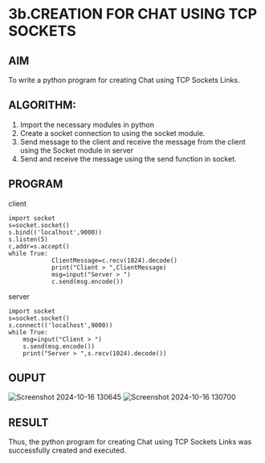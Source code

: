 # 3b.CREATION FOR CHAT USING TCP SOCKETS
## AIM
To write a python program for creating Chat using TCP Sockets Links.
## ALGORITHM:
1. Import the necessary modules in python
2. Create a socket connection to using the socket module.
3. Send message to the client and receive the message from the client using the Socket module in
 server
4. Send and receive the message using the send function in socket.
## PROGRAM
client
```
import socket 
s=socket.socket() 
s.bind(('localhost',9000)) 
s.listen(5) 
c,addr=s.accept() 
while True: 
            ClientMessage=c.recv(1024).decode() 
            print("Client > ",ClientMessage) 
            msg=input("Server > ") 
            c.send(msg.encode())
```
server
```
import socket 
s=socket.socket() 
s.connect(('localhost',9000)) 
while True: 
    msg=input("Client > ") 
    s.send(msg.encode()) 
    print("Server > ",s.recv(1024).decode())
```
## OUPUT
![Screenshot 2024-10-16 130645](https://github.com/user-attachments/assets/00457cc7-6722-4ff8-ac99-4bb2916a553a)
![Screenshot 2024-10-16 130700](https://github.com/user-attachments/assets/f0efb424-4f86-488b-814a-031535850511)

## RESULT
Thus, the python program for creating Chat using TCP Sockets Links was successfully 
created and executed.
